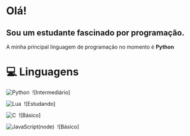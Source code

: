 # Olá!
## Sou um estudante fascinado por programação.

A minha principal linguagem de programação no momento é **Python**

# 💻 Linguagens

![Python](https://img.shields.io/badge/-Python-050806?style=flat-square&logo=python)&nbsp;
![Intermediário]
 
![Lua](https://img.shields.io/badge/-Lua-050806?style=flat-square&logo=lua)&nbsp;
![Estudando]

![C](https://img.shields.io/badge/-C-050806?style=flat-square&logo=C)&nbsp;
![Básico]

![JavaScript(node)](https://img.shields.io/badge/-JavaScript-050806?style=flat-square&logo=javascript)&nbsp;
![Básico]


<!--
**elyamsepha/elyamsepha** is a ✨ _special_ ✨ repository because its `README.md` (this file) appears on your GitHub profile.

Here are some ideas to get you started:

- 🔭 I’m currently working on ...
- 🌱 I’m currently learning ...
- 👯 I’m looking to collaborate on ...
- 🤔 I’m looking for help with ...
- 💬 Ask me about ...
- 📫 How to reach me: ...
- 😄 Pronouns: ...
- ⚡ Fun fact: ...
-->

